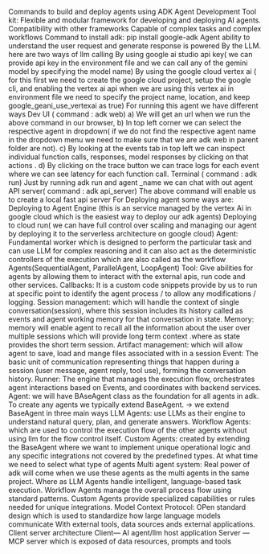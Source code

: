 Commands to build and deploy agents using ADK 
Agent Development Tool kit:
Flexible and modular framework for developing and deploying AI agents.
Compatibility with other frameworks
Capable of complex tasks and complex workflows
 Command to install adk: pip install google-adk
Agent ability to understand the user request and generate response is powered 
By the LLM. here are two ways of llm calling 
By using google ai studio api key( we can provide api key in the environment file and we can call any of the gemini model by specifying the model name)
By using the google cloud vertex ai
( for this first we need to create the google cloud project, setup the google cli, and enabling the vertex ai api when we are using this vertex ai in environment file we need to specify the project name, location, and keep google\_geani\_use\_vertexai as true)
For running this agent we have different ways
Dev UI ( command : adk web)
 a) We will get an url when we run the above command in our browser,
 b) In top left corner we can select the respective agent in dropdown( if we do not find the respective agent name in the dropdown menu we need to make sure that we are adk web in parent folder are not).
 c) By looking at the events tab in top left we can inspect individual function calls, responses, model responses by clicking on that actions .
 d) By clicking on the trace button we can trace logs for each event where we can see latency for each function call.
Terminal ( command : adk run)
 Just by running adk run and agent \_name we can chat with out agent
API server( command : adk api\_server)
 The above command will enable us to create a local fast api server 
For Deploying agent some ways are:
Deploying to Agent Engine (this is an service managed by the vertex Ai in google cloud which is the easiest way to deploy our adk agents)
Deploying to cloud run( we can have full control over scaling and managing our agent by deploying it to the serverless architecture on google cloud)
Agent: Fundamental worker which is designed to perform the particular task and can use LLM for complex reasoning and it can also act as the deterministic controllers of the execution which are also called as the workflow Agents(SequentialAgent, ParallelAgent, LoopAgent)
Tool: Give abilities for agents by allowing them to interact with the external apis, run code and other services.
Callbacks: It is a custom code snippets provide by us to run at specific point to identify the agent process / to allow any modifications / logging.
Session management: which will handle the context of single conversation(session), where this session includes its history called as events and agent working memory for that conversation in state.
Memory: memory will enable agent to recall all the information about the user over multiple sessions which will provide long term context .where as state provides the short term session.
Artifact management: which will allow agent to save, load and mange files associated with in a session
Event: The basic unit of communication representing things that happen during a session (user message, agent reply, tool use), forming the conversation history.
Runner: The engine that manages the execution flow, orchestrates agent interactions based on Events, and coordinates with backend services.
Agent: we will have BAseAgent class as the foundation for all agents in adk. To create any agents we typically extend BaseAgent.
→ we extend BaseAgent in three main ways
LLM Agents: use LLMs as their engine to understand natural query, plan, and generate answers.
Workflow Agents: which are used to control the execution flow of the other agents without using llm for the flow control itself.
Custom Agents: created by extending the BaseAgent where we want to implement unique operational logic and any specific integrations not covered by the predefined types.
At what time we need to select what type of agents
Multi agent system:
 Real power of adk will come when we use these agents as the multi agents in the same project. Where as
 LLM Agents handle intelligent, language-based task execution.
 Workflow Agents manage the overall process flow using standard patterns.
 Custom Agents provide specialized capabilities or rules needed for unique integrations.
Model Context Protocol:
OPen standard design which is used to standardize how large language models communicate 
With external tools, data sources ands external applications.
Client server architecture
 Client— AI agent/llm host application
 Server — MCP server which is exposed of data resources, prompts and tools